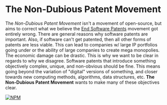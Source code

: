 # The Non-Dubious Patent Movement
The *Non-Dubious Patent Movement* isn't a movement of open-source, but aims to correct what we believe the [End Software Patents](http://endsoftpatents.org/) movement got entirely wrong. There are general reasons why software patents are important. Also, if software can't get patented, then all other forms of patents are less viable. This can lead to companies w/ large IP portfolios going under or the ability of large companies to create mega monopolies. The economic damage can be drastic. This is why we want to be clear in regards to why we disagree. Software patents that introduce something objectively complex, unique, and non-obvious should be fine. This means going beyond the variation of "digital" versions of something, and closer towards new computing methods, algorithms, data structures, etc. **The Non-Dubious Patent Movement** wants to make many of these objectives clear.

[![NPM](https://nodei.co/npm/ndpm.png?mini=true)](https://nodei.co/npm/ndpm/)
